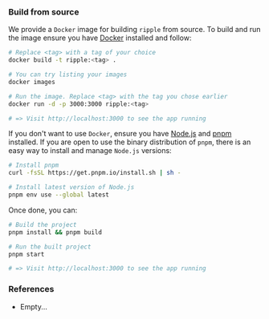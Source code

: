 ### Build from source

We provide a `Docker` image for building `ripple` from source. To build and run the image ensure you have [Docker](https://docs.docker.com/get-docker/) installed and follow:

```bash
# Replace <tag> with a tag of your choice
docker build -t ripple:<tag> .

# You can try listing your images
docker images

# Run the image. Replace <tag> with the tag you chose earlier
docker run -d -p 3000:3000 ripple:<tag>

# => Visit http://localhost:3000 to see the app running
```

If you don't want to use `Docker`, ensure you have [Node.js](https://nodejs.org/en) and [pnpm](https://pnpm.io/installation) installed. If you are open to use the binary distribution of `pnpm`, there is an easy way to install and manage `Node.js` versions:

```bash
# Install pnpm
curl -fsSL https://get.pnpm.io/install.sh | sh -

# Install latest version of Node.js
pnpm env use --global latest
```

Once done, you can:

```bash
# Build the project
pnpm install && pnpm build

# Run the built project
pnpm start

# => Visit http://localhost:3000 to see the app running
```

### References

- Empty...